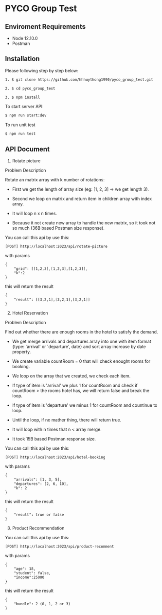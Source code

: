 # PYCO Group Test



## Enviroment Requirements
- Node 12.10.0
- Postman

## Installation

Please following step by step below:
```bash
1. $ git clone https://github.com/hhhuythong1990/pyco_group_test.git
```

```bash
2. $ cd pyco_group_test
```

```bash
3. $ npm install
```

To start server API
```bash
$ npm run start:dev
```

To run unit test
```bash
$ npm run test
```

## API Document

1. Rotate picture

Problem Description

Rotate an matrix array with k number of rotations:

 - First we get the length of array size (eg: [1, 2, 3] => we get length 3).

 - Second we loop on matrix and return item in children array with index array.

 - It will loop n x n times.

 - Because it not create new array to handle the new matrix, so it took not so much (36B based Postman size response).

You can call this api by use this: 

```
[POST] http://localhost:2023/api/rotate-picture
```

with params

```
{
	"grid": [[1,2,3],[1,2,3],[1,2,3]],
	"k":2
}
```

this will return the result 

```
{
    "result": [[3,2,1],[3,2,1],[3,2,1]]
}
```

2. Hotel Reservation

Problem Description

Find out whether there are enough rooms in the hotel to satisfy the demand.

 - We get merge arrivals and departures array into one with item format
 {type: 'arrival' or 'departure', date} and sort array increase by date property.

 - We create variable countRoom = 0 that will check enought rooms for booking.

 - We loop on the array that we created, we check each item.

 - If type of item is 'arrival' we plus 1 for countRoom and check if countRoom > the rooms hotel has, 
 we will return false and break the loop.

 - If type of item is 'departure' we minus 1 for countRoom and countinue to loop.

 - Until the loop, if no mather thing, there will return true.

 - It will loop with n times that n < array merge.

 - It took 15B based Postman response size.

You can call this api by use this: 

```
[POST] http://localhost:2023/api/hotel-booking
```

with params

```
{
	"arrivals": [1, 3, 5],
	"departures": [2, 6, 10],
	"k": 2
}
```

this will return the result 

```
{
    "result": true or false
}
```

3. Product Recommendation

You can call this api by use this: 

```
[POST] http://localhost:2023/api/product-recomment
```

with params

```
{
	"age": 18,
	"student": false,
	"income":25000
}
```

this will return the result 

```
{
    "bundle": 2 (0, 1, 2 or 3)
}
```